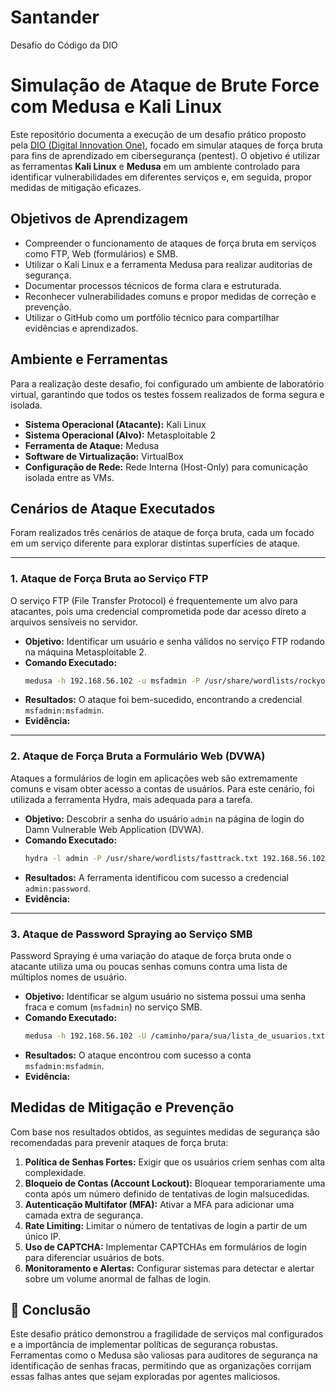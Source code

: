 # Santander
Desafio do Código da DIO

# Simulação de Ataque de Brute Force com Medusa e Kali Linux

Este repositório documenta a execução de um desafio prático proposto pela [DIO (Digital Innovation One)](https://web.dio.me/), focado em simular ataques de força bruta para fins de aprendizado em cibersegurança (pentest). O objetivo é utilizar as ferramentas **Kali Linux** e **Medusa** em um ambiente controlado para identificar vulnerabilidades em diferentes serviços e, em seguida, propor medidas de mitigação eficazes.

## Objetivos de Aprendizagem

* Compreender o funcionamento de ataques de força bruta em serviços como FTP, Web (formulários) e SMB.
* Utilizar o Kali Linux e a ferramenta Medusa para realizar auditorias de segurança.
* Documentar processos técnicos de forma clara e estruturada.
* Reconhecer vulnerabilidades comuns e propor medidas de correção e prevenção.
* Utilizar o GitHub como um portfólio técnico para compartilhar evidências e aprendizados.

## Ambiente e Ferramentas

Para a realização deste desafio, foi configurado um ambiente de laboratório virtual, garantindo que todos os testes fossem realizados de forma segura e isolada.

* **Sistema Operacional (Atacante):** Kali Linux
* **Sistema Operacional (Alvo):** Metasploitable 2
* **Ferramenta de Ataque:** Medusa
* **Software de Virtualização:** VirtualBox
* **Configuração de Rede:** Rede Interna (Host-Only) para comunicação isolada entre as VMs.

## Cenários de Ataque Executados

Foram realizados três cenários de ataque de força bruta, cada um focado em um serviço diferente para explorar distintas superfícies de ataque.

---

### 1. Ataque de Força Bruta ao Serviço FTP

O serviço FTP (File Transfer Protocol) é frequentemente um alvo para atacantes, pois uma credencial comprometida pode dar acesso direto a arquivos sensíveis no servidor.

* **Objetivo:** Identificar um usuário e senha válidos no serviço FTP rodando na máquina Metasploitable 2.
* **Comando Executado:**
    ```bash
    medusa -h 192.168.56.102 -u msfadmin -P /usr/share/wordlists/rockyou.txt -M ftp
    ```
* **Resultados:** O ataque foi bem-sucedido, encontrando a credencial `msfadmin:msfadmin`.
* **Evidência:**

---

### 2. Ataque de Força Bruta a Formulário Web (DVWA)

Ataques a formulários de login em aplicações web são extremamente comuns e visam obter acesso a contas de usuários. Para este cenário, foi utilizada a ferramenta Hydra, mais adequada para a tarefa.

* **Objetivo:** Descobrir a senha do usuário `admin` na página de login do Damn Vulnerable Web Application (DVWA).
* **Comando Executado:**
    ```bash
    hydra -l admin -P /usr/share/wordlists/fasttrack.txt 192.168.56.102 http-post-form "/dvwa/login.php:username=^USER^&password=^PASS^&Login=Login:Login failed"
    ```
* **Resultados:** A ferramenta identificou com sucesso a credencial `admin:password`.
* **Evidência:**
    

---

### 3. Ataque de Password Spraying ao Serviço SMB

Password Spraying é uma variação do ataque de força bruta onde o atacante utiliza uma ou poucas senhas comuns contra uma lista de múltiplos nomes de usuário.

* **Objetivo:** Identificar se algum usuário no sistema possui uma senha fraca e comum (`msfadmin`) no serviço SMB.
* **Comando Executado:**
    ```bash
    medusa -h 192.168.56.102 -U /caminho/para/sua/lista_de_usuarios.txt -p msfadmin -M smbnt
    ```
* **Resultados:** O ataque encontrou com sucesso a conta `msfadmin:msfadmin`.
* **Evidência:**

## Medidas de Mitigação e Prevenção

Com base nos resultados obtidos, as seguintes medidas de segurança são recomendadas para prevenir ataques de força bruta:

1.  **Política de Senhas Fortes:** Exigir que os usuários criem senhas com alta complexidade.
2.  **Bloqueio de Contas (Account Lockout):** Bloquear temporariamente uma conta após um número definido de tentativas de login malsucedidas.
3.  **Autenticação Multifator (MFA):** Ativar a MFA para adicionar uma camada extra de segurança.
4.  **Rate Limiting:** Limitar o número de tentativas de login a partir de um único IP.
5.  **Uso de CAPTCHA:** Implementar CAPTCHAs em formulários de login para diferenciar usuários de bots.
6.  **Monitoramento e Alertas:** Configurar sistemas para detectar e alertar sobre um volume anormal de falhas de login.

## 🏁 Conclusão

Este desafio prático demonstrou a fragilidade de serviços mal configurados e a importância de implementar políticas de segurança robustas. Ferramentas como o Medusa são valiosas para auditores de segurança na identificação de senhas fracas, permitindo que as organizações corrijam essas falhas antes que sejam exploradas por agentes maliciosos.
